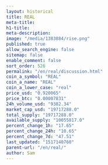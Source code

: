 ```yaml
---
layout: historical
title: REAL
meta-title: 
h1-title: 
meta-description: 
image: "/media/1383884/rise.png"
published: true
allow_search_engine: false
sitemap: false
enable_comment: false
sort_order: 526
permalink: "/en/real/discussion.html"
coin_a_symbol: "REAL"
coin_a_name: "REAL"
coin_a_lower_case: "real"
price_usd: "0.920065"
price_btc: "0.00007831"
24h_volume_usd: "9382.34"
market_cap_usd: "19717288.0"
total_supply: "19717288.0"
available_supply: "10055817.0"
percent_change_1h: "17.65"
percent_change_24h: "10.65"
percent_change_7d: "47.51"
last_updated: "1517140760"
parent-url: "/en/real/"
author: Sam
---
```


